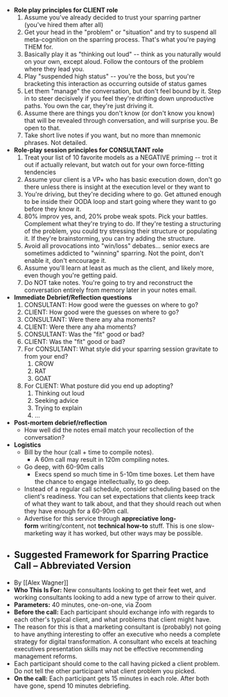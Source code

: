 - **Role play principles for CLIENT role**
    1. Assume you've already decided to trust your sparring partner (you've hired them after all)
    2. Get your head in the "problem" or "situation" and try to suspend all meta-cognition on the sparring process. That's what you're paying THEM for.
    3. Basically play it as "thinking out loud" -- think as you naturally would on your own, except aloud. Follow the contours of the problem where they lead you.
    4. Play "suspended high status" -- you're the boss, but you're bracketing this interaction as occurring outside of status games
    5. Let them "manage" the conversation, but don't feel bound by it. Step in to steer decisively if you feel they're drifting down unproductive paths. You own the car, they're just driving it.
    6. Assume there are things you don't know (or don't know you know) that will be revealed through conversation, and will surprise you. Be open to that.
    7. Take short live notes if you want, but no more than mnemonic phrases. Not detailed.
- **Role-play session principles for CONSULTANT role**
    1. Treat your list of 10 favorite models as a NEGATIVE priming -- trot it out if actually relevant, but watch out for your own force-fitting tendencies
    2. Assume your client is a VP+ who has basic execution down, don't go there unless there is insight at the execution level or they want to
    3. You're driving, but they're deciding where to go. Get attuned enough to be inside their OODA loop and start going where they want to go before they know it.
    4. 80% improv yes, and, 20% probe weak spots. Pick your battles. Complement what they're trying to do. If they're testing a structuring of the problem, you could try stressing their structure or populating it. If they're brainstorming, you can try adding the structure.
    5. Avoid all provocations into "win/loss" debates... senior execs are sometimes addicted to "winning" sparring. Not the point, don't enable it, don't encourage it.
    6. Assume you'll learn at least as much as the client, and likely more, even though you're getting paid.
    7. Do NOT take notes. You're going to try and reconstruct the conversation entirely from memory later in your notes email.
- **Immediate Debrief/Reflection questions**
    1. CONSULTANT: How good were the guesses on where to go?
    2. CLIENT: How good were the guesses on where to go?
    3. CONSULTANT: Were there any aha moments?
    4. CLIENT: Were there any aha moments?
    5. CONSULTANT: Was the "fit" good or bad?
    6. CLIENT: Was the "fit" good or bad?
    7. For CONSULTANT: What style did your sparring session gravitate to from your end?
        1. CROW
        2. RAT
        3. GOAT
    8. For CLIENT: What posture did you end up adopting?
        1. Thinking out loud
        2. Seeking advice
        3. Trying to explain
        4. ...
- **Post-mortem debrief/reflection**
    - How well did the notes email match your recollection of the conversation?
- **Logistics**
    - Bill by the hour (call + time to compile notes).
        - A 60m call may result in 120m compiling notes.
    - Go deep, with 60-90m calls
        - Execs spend so much time in 5-10m time boxes. Let them have the chance to engage intellectually, to go deep.
    - Instead of a regular call schedule, consider scheduling based on the client's readiness. You can set expectations that clients keep track of what they want to talk about, and that they should reach out when they have enough for a 60-90m call.
    - Advertise for this service through __appreciative__ __long-form__ writing/content, not __technical how-to__ stuff. This is one slow-marketing way it has worked, but other ways may be possible.
- ## **Suggested Framework for Sparring Practice Call – Abbreviated Version**
- By [[Alex Wagner]]
- **Who This Is For:** New consultants looking to get their feet wet, and working consultants looking to add a new type of arrow to their quiver.
- **Parameters:** 40 minutes, one-on-one, via Zoom
- **Before the call:** Each participant should exchange info with regards to each other's typical client, and what problems that client might have. 
- The reason for this is that a marketing consultant is (probably) not going to have anything interesting to offer an executive who needs a complete strategy for digital transformation. A consultant who excels at teaching executives presentation skills may not be effective recommending management reforms.
- Each participant should come to the call having picked a client problem. Do not tell the other participant what client problem you picked.
- **On the call:** Each participant gets 15 minutes in each role. After both have gone, spend 10 minutes debriefing.
